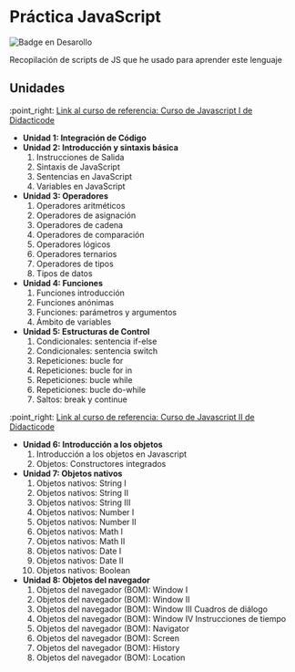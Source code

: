 <h1>Práctica JavaScript</h1>



![Badge en Desarollo](https://img.shields.io/badge/STATUS-EN%20DESAROLLO-green)

Recopilación de scripts de JS que he usado para aprender este lenguaje

<h2>Unidades</h2>
   :point_right: <a href="https://didacticode.com/curso/curso-javascript/">Link al curso de referencia: Curso de Javascript I de
        Didacticode</a>
    <ul>
        <li><b>Unidad 1: Integración de Código</b></li>
        <li><b>Unidad 2: Introducción y sintaxis básica</b>
            <ol type="1">
                <li>Instrucciones de Salida</li>
                <li>Sintaxis de JavaScript</li>
                <li>Sentencias en JavaScript</li>
                <li>Variables en JavaScript</li>
            </ol>
        </li>
        <li><b>Unidad 3: Operadores</b>
            <ol type="1">
                <li>Operadores aritméticos</li>
                <li>Operadores de asignación</li>
                <li>Operadores de cadena</li>
                <li>Operadores de comparación</li>
                <li>Operadores lógicos</li>
                <li>Operadores ternarios</li>
                <li>Operadores de tipos</li>
                <li>Tipos de datos</li>
            </ol>
        </li>
        <li><b>Unidad 4: Funciones</b>
            <ol type="1">
                <li>Funciones introducción</li>
                <li>Funciones anónimas</li>
                <li>Funciones: parámetros y argumentos</li>
                <li>Ámbito de variables</li>
            </ol>
        </li>
        <li><b>Unidad 5: Estructuras de Control</b>
            <ol type="1">
                <li>Condicionales: sentencia if-else</li>
                <li>Condicionales: sentencia switch</li>
                <li>Repeticiones: bucle for</li>
                <li>Repeticiones: bucle for in</li>
                <li>Repeticiones: bucle while</li>
                <li>Repeticiones: bucle do-while</li>
                <li>Saltos: break y continue</li>
            </ol>
        </li>
    </ul>
    :point_right: <a href="https://didacticode.com/curso/curso-javascript-2/">Link al curso de referencia: Curso de Javascript II de
    Didacticode</a>
    <ul>
        <li><b>Unidad 6: Introducción a los objetos</b>
            <ol type="1">
                <li>Introducción a los objetos en Javascript</li>
                <li>Objetos: Constructores integrados</li>
            </ol>
        </li>
        <li><b>Unidad 7: Objetos nativos</b>
            <ol type="1">
                <li>Objetos nativos: String I</li>
                <li>Objetos nativos: String II</li>
                <li>Objetos nativos: String III</li>
                <li>Objetos nativos: Number I</li>
                <li>Objetos nativos: Number II</li>
                <li>Objetos nativos: Math I</li>
                <li>Objetos nativos: Math II</li>
                <li>Objetos nativos: Date I</li>
                <li>Objetos nativos: Date II</li>
                <li>Objetos nativos: Boolean</li>
            </ol>
        </li>
        <li><b>Unidad 8: Objetos del navegador</b>
            <ol type="1">
                <li>Objetos del navegador (BOM): Window I</li>
                <li>Objetos del navegador (BOM): Window II</li>
                <li>Objetos del navegador (BOM): Window III Cuadros de diálogo</li>
                <li>Objetos del navegador (BOM): Window IV Instrucciones de tiempo</li>
                <li>Objetos del navegador (BOM): Navigator</li>
                <li>Objetos del navegador (BOM): Screen</li>
                <li>Objetos del navegador (BOM): History</li>
                <li>Objetos del navegador (BOM): Location</li>
            </ol>        
        </li>
    </ul>
